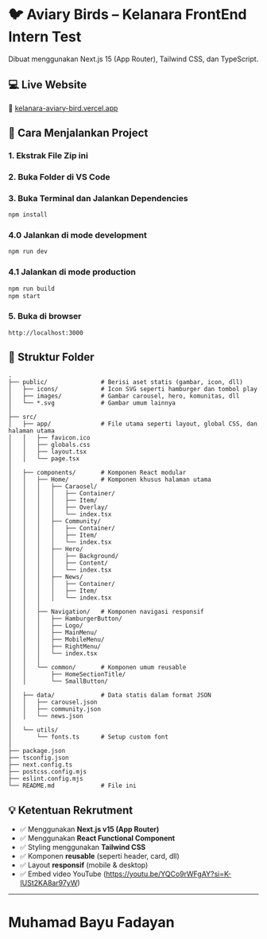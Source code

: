 # 🐦 Aviary Birds – Kelanara FrontEnd Intern Test

Dibuat menggunakan Next.js 15 (App Router), Tailwind CSS, dan TypeScript.

## 💻 Live Website
🔗 [kelanara-aviary-bird.vercel.app](https://kelanara-aviary-bird.vercel.app/)

## 🚀 Cara Menjalankan Project

### 1. Ekstrak File Zip ini
### 2. Buka Folder di VS Code
### 3. Buka Terminal dan Jalankan Dependencies
```bash
npm install
```
### 4.0 Jalankan di mode development
```bash
npm run dev
```
### 4.1 Jalankan di mode production
```bash
npm run build
npm start
```
### 5. Buka di browser
```
http://localhost:3000
```

## 📁 Struktur Folder

```
.
├── public/               # Berisi aset statis (gambar, icon, dll)
│   ├── icons/            # Icon SVG seperti hamburger dan tombol play
│   ├── images/           # Gambar carousel, hero, komunitas, dll
│   └── *.svg             # Gambar umum lainnya
│
├── src/
│   ├── app/              # File utama seperti layout, global CSS, dan halaman utama
│   │   ├── favicon.ico
│   │   ├── globals.css
│   │   ├── layout.tsx
│   │   └── page.tsx
│
│   ├── components/       # Komponen React modular
│   │   ├── Home/         # Komponen khusus halaman utama
│   │   │   ├── Caraosel/
│   │   │   │   ├── Container/
│   │   │   │   ├── Item/
│   │   │   │   ├── Overlay/
│   │   │   │   └── index.tsx
│   │   │   ├── Community/
│   │   │   │   ├── Container/
│   │   │   │   ├── Item/
│   │   │   │   └── index.tsx
│   │   │   ├── Hero/
│   │   │   │   ├── Background/
│   │   │   │   ├── Content/
│   │   │   │   └── index.tsx
│   │   │   ├── News/
│   │   │   │   ├── Container/
│   │   │   │   ├── Item/
│   │   │   │   └── index.tsx
│   │   │
│   │   ├── Navigation/   # Komponen navigasi responsif
│   │   │   ├── HamburgerButton/
│   │   │   ├── Logo/
│   │   │   ├── MainMenu/
│   │   │   ├── MobileMenu/
│   │   │   ├── RightMenu/
│   │   │   └── index.tsx
│   │   │
│   │   └── common/       # Komponen umum reusable
│   │       ├── HomeSectionTitle/
│   │       └── SmallButton/
│
│   ├── data/             # Data statis dalam format JSON
│   │   ├── carousel.json
│   │   ├── community.json
│   │   └── news.json
│
│   └── utils/
│       └── fonts.ts      # Setup custom font
│
├── package.json
├── tsconfig.json
├── next.config.ts
├── postcss.config.mjs
├── eslint.config.mjs
└── README.md             # File ini
```

## 💡 Ketentuan Rekrutment

- ✅ Menggunakan **Next.js v15 (App Router)**  
- ✅ Menggunakan **React Functional Component**  
- ✅ Styling menggunakan **Tailwind CSS**  
- ✅ Komponen **reusable** (seperti header, card, dll)  
- ✅ Layout **responsif** (mobile & desktop)  
- ✅ Embed video YouTube (https://youtu.be/YQCo9rWFgAY?si=K-IUSt2KA8ar97yW)

---

# Muhamad Bayu Fadayan
